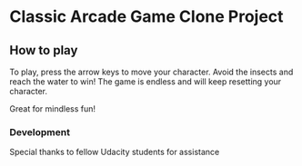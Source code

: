 # Classic Arcade Game Clone Project

## How to play
To play, press the arrow keys to move your character. Avoid the insects and reach the water to win! The game is endless and will keep resetting your character.

Great for mindless fun!

### Development
Special thanks to fellow Udacity students for assistance
